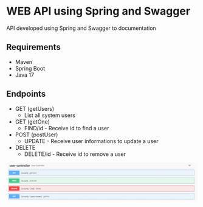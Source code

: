 # WEB API using Spring and Swagger
API developed using Spring and Swagger to documentation

## Requirements
 - Maven
 - Spring Boot
 - Java 17

## Endpoints

- GET (getUsers)
  - List all system users
- GET (getOne)
  - FIND/id - Receive id to find a user
- POST (postUser)
  - UPDATE - Receive user informations to update a user
- DELETE
  - DELETE/id - Receive id to remove a user

<img src="src/main/java/rodrigosrb/myfirstapi/images/swagger.JPG">
